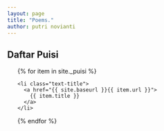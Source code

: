 ```yaml
---
layout: page
title: "Poems."
author: putri novianti
---
```


<div class="toc">
  <h2>Daftar Puisi</h2>
  <ul class="puisi">
  {% for item in site._puisi %}

    <li class="text-title">
      <a href="{{ site.baseurl }}{{ item.url }}">
        {{ item.title }}
      </a>
    </li>
  {% endfor %}
  </ul>
</div>
